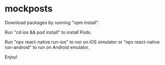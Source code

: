 # mockposts

Download packages by running "npm install".

Run "cd ios && pod install" to install Pods.

Run "npx react-native run-ios" to run on iOS simulator or "npx react-native run-android" to run on Android emulator. 

Enjoy!
